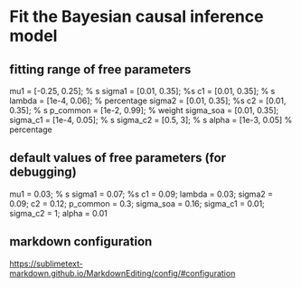 # Fit the Bayesian causal inference model

## fitting range of free parameters
mu1 = [-0.25, 0.25]; % s
sigma1 = [0.01, 0.35]; %s
c1 = [0.01, 0.35]; % s
lambda = [1e-4, 0.06]; % percentage
sigma2 = [0.01, 0.35]; %s
c2 = [0.01, 0.35]; % s
p_common = [1e-2, 0.99]; % weight
sigma_soa  = [0.01, 0.35];
sigma_c1 = [1e-4, 0.05]; % s
sigma_c2  = [0.5, 3]; % s
alpha  = [1e-3, 0.05] % percentage

## default values of free parameters (for debugging)
mu1 = 0.03; % s
sigma1 = 0.07; %s
c1 = 0.09;
lambda = 0.03;
sigma2 = 0.09;
c2 = 0.12;
p_common = 0.3;
sigma_soa  = 0.16;
sigma_c1 = 0.01;
sigma_c2  = 1;
alpha  = 0.01

## markdown configuration
https://sublimetext-markdown.github.io/MarkdownEditing/config/#configuration
